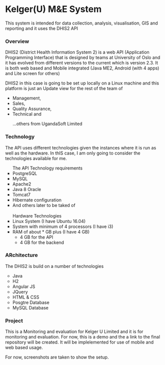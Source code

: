 # Kelger(U) M&E System
This system is intended for data collection, analysis, visualisation, GIS and reporting and it uses the DHIS2 API

### Overview
DHIS2 (District Health Information System 2) is a web API (Application Programming Interface) that is designed by teams at University of Oslo and it has evolved from different versions to the current which is version 2.3.
It is both web based and Mobile integrated (Java ME2, Android (with 4 apps) and Lite screen for others)

DHIS2 in this case is going to be set up locally on a Linux machine and this platform is just an Update view for the rest of the team of 
    <ul>
      <li>Management,</li><li>Sales,</li><li>Quality Assurance,</li> <li>Technical and</ul> <ul>...others from UgandaSoft Limited</ul> 
    </ul> 
      
### Technology
The API uses different technologies given the instances where it is run as well as the hardware.
In thIS case, I am only going to consider the technologies available for me.
  <ul type="square">
    <lh>The API Technology requirements</lh>
    <li>PostgreSQL</li><li>MySQL</li><li>Apache2</li><li>Java 8 Oracle</li><li>Tomcat7</li><li>Hibernate configuration</li><li>And others later to be taked of</li><br>
    <lh>Hardware Technologies</lh>
    <li>Linux System (I have Ubuntu 16.04)</li> <li>System with minimum of 4 processors (I have i3)</li><li>RAM of about * GB plus (I have 4 GB)<ul><li>4 GB for the API</li><li>4 GB for the backend</li></ul></li>
  </ul>

### ARchitecture
The DHIS2 is build on a number of technologies
  <ul type="circle"><li>Java</li><li>H2</li><li>Angular JS</li><li>JQuery</li><li>HTML & CSS</li><li>Posgtre Database</li><li>MySQL Database</li></ul>
  
### Project
This is a Monitoring and evaluation for Kelger U Limited and it is for monitoring and evaluation.
For now, this is a demo and the a link to the final repository will be created.
It will be implelemented for use of mobile and web based usage.

For now, screenshots are taken to show the setup.
